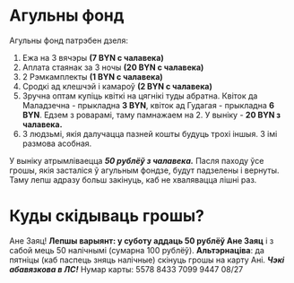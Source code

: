 # Агульны фонд

Агульны фонд патрэбен дзеля:
1. Ежа на 3 вячэры **(7 BYN с чалавека)**
2. Аплата стаянак за 3 ночы **(20 BYN с чалавека)**
3. 2 Рэмкамплекты **(1 BYN с чалавека)**
5. Сродкі ад клешчэй і камароў **(2 BYN с чалавека)**
6. Зручна оптам купіць квіткі на цягнікі туды абратна. Квіток да Маладзечна - прыкладна **3 BYN**, квіток ад Гудагая - прыкладна **6 BYN**. Едзем з роварамі, таму памнажаем на 2. У выніку - **20 BYN з чалавека.**
7. З людзьмі, якія далучацца пазней кошты будуць трохі іншыя. З імі размова асобная.

У выніку атрымліваецца ***50 рублёў з чалавека.*** Пасля паходу ўсе грошы, якія засталіся ў агульным фондзе, будут падзелены і вернуты. Таму лепш адразу больш закінуць, каб не хвалявацца лішні раз.

# Куды скідываць грошы?
Ане Заяц!
**Лепшы варыянт: у суботу аддаць 50 рублёў Ане Заяц** і з сабой мець 50 налічнымі (сумарна 100 рублёў).
**Альтэрнаціва**: да пятніцы (каб паспець зняць налічные) скінуць грошы на карту Ані. ***Чэкі абавязкова в ЛС!***
Нумар карты: 5578 8433 7099 9447  08/27